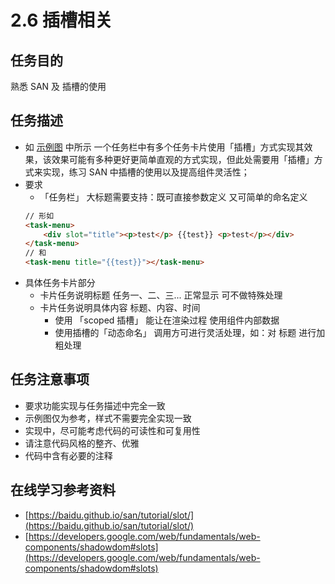 # 2.6 插槽相关

## 任务目的
熟悉 SAN 及 插槽的使用

## 任务描述
* 如 [示例图](http://b.bdstatic.com/searchbox/icms/searchbox/img/slot.png) 中所示 一个任务栏中有多个任务卡片使用「插槽」方式实现其效果，该效果可能有多种更好更简单直观的方式实现，但此处需要用「插槽」方式来实现，练习 SAN 中插槽的使用以及提高组件灵活性；
* 要求
  * 「任务栏」 大标题需要支持：既可直接参数定义 又可简单的命名定义
  ```html
  // 形如
  <task-menu>
      <div slot="title"><p>test</p> {{test}} <p>test</p></div>
  </task-menu>
  // 和
  <task-menu title="{{test}}"></task-menu>
  ```
* 具体任务卡片部分
  * 卡片任务说明标题 任务一、二、三... 正常显示 可不做特殊处理
  * 卡片任务说明具体内容 标题、内容、时间
    * 使用 「scoped 插槽」 能让在渲染过程 使用组件内部数据
    * 使用插槽的「动态命名」 调用方可进行灵活处理，如：对 标题 进行加粗处理

## 任务注意事项
* 要求功能实现与任务描述中完全一致
* 示例图仅为参考，样式不需要完全实现一致
* 实现中，尽可能考虑代码的可读性和可复用性
* 请注意代码风格的整齐、优雅
* 代码中含有必要的注释

## 在线学习参考资料
* [https://baidu.github.io/san/tutorial/slot/](https://baidu.github.io/san/tutorial/slot/)
* [https://developers.google.com/web/fundamentals/web-components/shadowdom#slots](https://developers.google.com/web/fundamentals/web-components/shadowdom#slots)